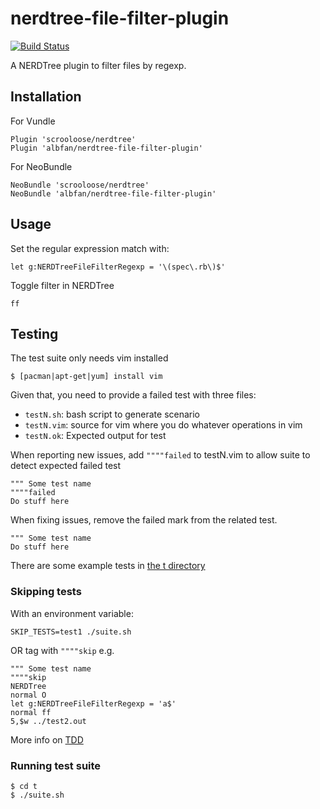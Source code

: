 nerdtree-file-filter-plugin
===================
[![Build Status](https://travis-ci.org/albfan/nerdtree-file-filter-plugin.svg?branch=master)](https://travis-ci.org/albfan/nerdtree-file-filter-plugin)

A NERDTree plugin to filter files by regexp.

## Installation

For Vundle

```
Plugin 'scrooloose/nerdtree'
Plugin 'albfan/nerdtree-file-filter-plugin'
```

For NeoBundle

```
NeoBundle 'scrooloose/nerdtree'
NeoBundle 'albfan/nerdtree-file-filter-plugin'
```


## Usage
Set the regular expression match with:

    let g:NERDTreeFileFilterRegexp = '\(spec\.rb\)$'

Toggle filter in NERDTree

    ff

## Testing

The test suite only needs vim installed

    $ [pacman|apt-get|yum] install vim

Given that, you need to provide a failed test with three files:

 - `testN.sh`: bash script to generate scenario
 - `testN.vim`: source for vim where you do whatever operations in vim
 - `testN.ok`: Expected output for test

When reporting new issues, add `""""failed` to testN.vim to allow suite to detect expected failed test

    """ Some test name
    """"failed
    Do stuff here

When fixing issues, remove the failed mark from the related test.

    """ Some test name
    Do stuff here

There are some example tests in [the t directory](/t)

### Skipping tests

With an environment variable:

    SKIP_TESTS=test1 ./suite.sh

OR tag with `""""skip` e.g.

    """ Some test name
    """"skip
    NERDTree
    normal O
    let g:NERDTreeFileFilterRegexp = 'a$'
    normal ff
    5,$w ../test2.out

More info on [TDD](https://en.wikipedia.org/wiki/Test-driven_development)

### Running test suite

    $ cd t
    $ ./suite.sh

